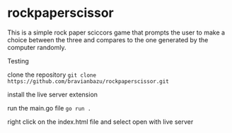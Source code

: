 # rockpaperscissor

This is a simple rock paper sciccors game that prompts the user to make a choice between the three and compares to the one generated by the computer randomly.

Testing

clone the repository
`git clone https://github.com/bravianbazu/rockpaperscissor.git`

install the live server extension

run the main.go file
`go run .`

right click on the index.html file and select open with live server
